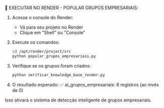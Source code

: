 
🏢 EXECUTAR NO RENDER - POPULAR GRUPOS EMPRESARIAIS:

1. Acesse o console do Render:
   - Vá para seu projeto no Render
   - Clique em "Shell" ou "Console"

2. Execute os comandos:
   ```bash
   cd /opt/render/project/src
   python popular_grupos_empresariais.py
   ```

3. Verifique se os grupos foram criados:
   ```bash
   python verificar_knowledge_base_render.py
   ```

4. O resultado esperado:
   ✅ ai_grupos_empresariais: 8 registros (ao invés de 0)

Isso ativará o sistema de detecção inteligente de grupos empresariais.
